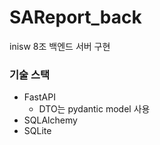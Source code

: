 # SAReport_back
inisw 8조 백엔드 서버 구현
### 기술 스택
- FastAPI
  - DTO는 pydantic model 사용
- SQLAlchemy
- SQLite
